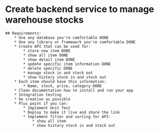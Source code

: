 # Create backend service to manage warehouse stocks

    ## Requirements:
        * Use any database you're comfortable DONE
        * Use any library or framework you're comfortable DONE
        * Create API that can be used for:
            * store new item DONE
            * show all item DONE
            * show detail item DONE
            * update specific item information DONE
            * delete specific DONE
            * manage stock in and stock out
            * show history stock in and stock out
        * Each item should have this information:
            * Name, stock, price, category DONE
        * Clean documentation how to install and run your app
        * Integration testing
        * be creative as possible
        * Plus point if you can:
            * Implement Unit Test
            * Deploy to make it live and share the link
            * Implement filter and sorting for API:
                * show all item
                * show history stock in and stock out
